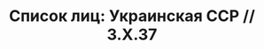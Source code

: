 ---
title: 'Список лиц: Украинская ССР // 3.X.37'
description: РГАСПИ, ф.17, т.3, оп.171, дело 411, лист 164
images:
- /disk/pictures/v03/17-171-411-164.jpg
- /disk/pictures/v03/17-171-411-165.jpg
---